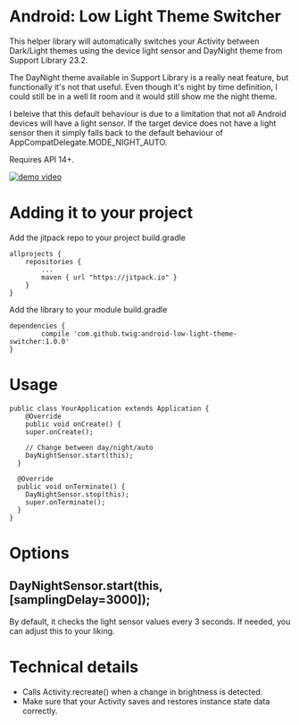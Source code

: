 # Android: Low Light Theme Switcher

This helper library will automatically switches your Activity between Dark/Light themes using the device light sensor and DayNight theme from Support Library 23.2.

The DayNight theme available in Support Library is a really neat feature, but functionally it's not that useful. Even though it's night by time definition, I could still be in a well lit room and it would still show me the night theme.

I beleive that this default behaviour is due to a limitation that not all Android devices will have a light sensor. If the target device does not have a light sensor then it simply falls back to the default behaviour of AppCompatDelegate.MODE_NIGHT_AUTO.

Requires API 14+.

[![demo video](http://img.youtube.com/vi/MVIeD-2MtGk/0.jpg)](http://www.youtube.com/watch?v=MVIeD-2MtGk)

# Adding it to your project

Add the jitpack repo to your project build.gradle

	allprojects {
		repositories {
			...
			maven { url "https://jitpack.io" }
		}
	}

Add the library to your module build.gradle

	dependencies {
	        compile 'com.github.twig:android-low-light-theme-switcher:1.0.0'
	}

# Usage

    public class YourApplication extends Application {
	    @Override
	    public void onCreate() {
  	    super.onCreate();
  
        // Change between day/night/auto
        DayNightSensor.start(this);
      }
  
      @Override
      public void onTerminate() {
        DayNightSensor.stop(this);
        super.onTerminate();
      }
    }

# Options

## DayNightSensor.start(this, [samplingDelay=3000]);

By default, it checks the light sensor values every 3 seconds. If needed, you can adjust this to your liking.


# Technical details

- Calls Activity.recreate() when a change in brightness is detected.
- Make sure that your Activity saves and restores instance state data correctly.
